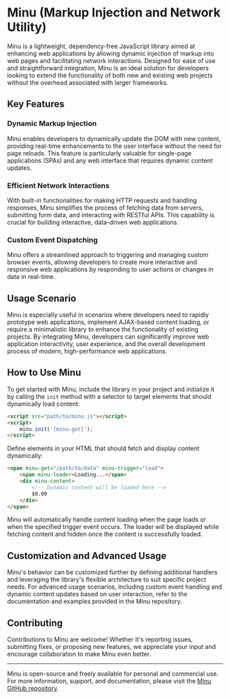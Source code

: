 # Minu (Markup Injection and Network Utility)

Minu is a lightweight, dependency-free JavaScript library aimed at enhancing web applications by allowing dynamic injection of markup into web pages and facilitating network interactions. Designed for ease of use and straightforward integration, Minu is an ideal solution for developers looking to extend the functionality of both new and existing web projects without the overhead associated with larger frameworks.

## Key Features

### Dynamic Markup Injection
Minu enables developers to dynamically update the DOM with new content, providing real-time enhancements to the user interface without the need for page reloads. This feature is particularly valuable for single-page applications (SPAs) and any web interface that requires dynamic content updates.

### Efficient Network Interactions
With built-in functionalities for making HTTP requests and handling responses, Minu simplifies the process of fetching data from servers, submitting form data, and interacting with RESTful APIs. This capability is crucial for building interactive, data-driven web applications.

### Custom Event Dispatching
Minu offers a streamlined approach to triggering and managing custom browser events, allowing developers to create more interactive and responsive web applications by responding to user actions or changes in data in real-time.

## Usage Scenario

Minu is especially useful in scenarios where developers need to rapidly prototype web applications, implement AJAX-based content loading, or require a minimalistic library to enhance the functionality of existing projects. By integrating Minu, developers can significantly improve web application interactivity, user experience, and the overall development process of modern, high-performance web applications.

## How to Use Minu

To get started with Minu, include the library in your project and initialize it by calling the `init` method with a selector to target elements that should dynamically load content:

```html
<script src="path/to/minu.js"></script>
<script>
    minu.init('[minu-get]');
</script>
```

Define elements in your HTML that should fetch and display content dynamically:

```html
<span minu-get="/path/to/data" minu-trigger="load">
    <span minu-loader>Loading...</span>
    <div minu-content>
        <!-- Dynamic content will be loaded here -->
        $0.00
    </div>
</span>
```

Minu will automatically handle content loading when the page loads or when the specified trigger event occurs. The loader will be displayed while fetching content and hidden once the content is successfully loaded.

## Customization and Advanced Usage

Minu's behavior can be customized further by defining additional handlers and leveraging the library's flexible architecture to suit specific project needs. For advanced usage scenarios, including custom event handling and dynamic content updates based on user interaction, refer to the documentation and examples provided in the Minu repository.

## Contributing

Contributions to Minu are welcome! Whether it's reporting issues, submitting fixes, or proposing new features, we appreciate your input and encourage collaboration to make Minu even better.

---

Minu is open-source and freely available for personal and commercial use. For more information, support, and documentation, please visit the [Minu GitHub repository](#).
